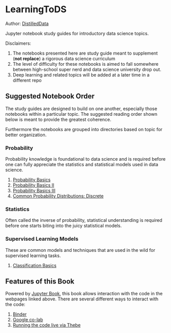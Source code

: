 # LearningToDS
Author: [DistilledData](https://github.com/DistilledData)

Jupyter notebook study guides for introductory data science topics.

Disclaimers:
1. The notebooks presented here are study guide meant to supplement (**not replace**) a rigorous data science curriculum
2. The level of difficulty for these notebooks is aimed to fall somewhere between high-school super nerd and data science university drop out.
3. Deep learning and related topics will be added at a later time in a different repo

## Suggested Notebook Order
The study guides are designed to build on one another, especially those notebooks within a particular topic. The suggested reading order shown below is meant to provide the greatest coherence.

Furthermore the notebooks are grouped into directories based on topic for better organization.

### Probability
Probability knowledge is foundational to data science and is required before one can fully appreciate the statistics and statistical models used in data science.
1. [Probability Basics](http://distilleddata.me/LearningToDS/Probability_Basics.html)
2. [Probability Basics II](http://distilleddata.me/LearningToDS/Probability_Basics_II.html)
3. [Probability Basics III](http://distilleddata.me/LearningToDS/Probability_Basics_III.html)
4. [Common Probability Distributions: Discrete](http://distilleddata.me/LearningToDS/Common_Probability_Distributions_Discrete.html)


### Statistics
Often called the inverse of probability, statistical understanding is required before one starts biting into the juicy statistical models.

### Supervised Learning Models
These are common models and techniques that are used in the wild for supervised learning tasks.
1. [Classification Basics](http://distilleddata.me/LearningToDS/Classification_Basics.html)


## Features of this Book
Powered by [Jupyter Book](https://jupyterbook.org/intro.html), this book allows interaction with the code in the webpages linked above. There are several different ways to interact with the code:
1. [Binder](https://mybinder.org/)
2. [Google co-lab](https://colab.research.google.com/notebooks/intro.ipynb)
3. [Running the code live via Thebe](https://github.com/oreillymedia/thebe)
